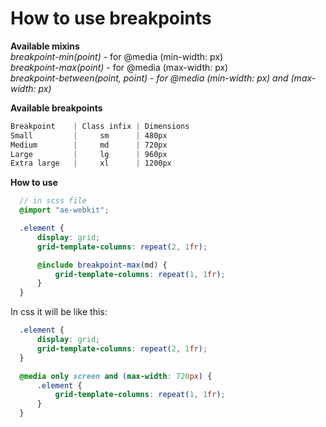 
# How to use breakpoints

<b>Available mixins</b><br>
<i>breakpoint-min(point)</i> - for @media (min-width: px)<br>
<i>breakpoint-max(point)</i> - for @media (max-width: px)<br>
<i>breakpoint-between(point, point) - for @media (min-width: px) and (max-width: px)</i> 

<b>Available breakpoints</b><br>
~~~scss  
Breakpoint    | Class infix | Dimensions
Small         |     sm      | 480px
Medium        |     md      | 720px
Large         |     lg      | 960px
Extra large   |     xl      | 1200px
~~~
<b>How to use</b><br>
~~~scss  
  // in scss file
  @import "ae-webkit";

  .element {
      display: grid;
      grid-template-columns: repeat(2, 1fr);

      @include breakpoint-max(md) {
          grid-template-columns: repeat(1, 1fr);
      }
  }
~~~ 
In css it will be like this:
~~~css  
  .element {
      display: grid;
      grid-template-columns: repeat(2, 1fr);
  }

  @media only screen and (max-width: 720px) {
      .element {
          grid-template-columns: repeat(1, 1fr);
      }
  }
~~~  
